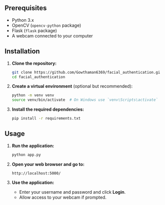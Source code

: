 
## Prerequisites

- Python 3.x
- OpenCV (`opencv-python` package)
- Flask (`flask` package)
- A webcam connected to your computer

## Installation

1. **Clone the repository:**

    ```bash
    git clone https://github.com/Gowthaman6369/facial_authentication.git
    cd facial_authentication
    ```

2. **Create a virtual environment** (optional but recommended):

    ```bash
    python -m venv venv
    source venv/bin/activate  # On Windows use `venv\Scripts\activate`
    ```

3. **Install the required dependencies:**

    ```bash
    pip install -r requirements.txt
    ```

   
## Usage

1. **Run the application:**

    ```bash
    python app.py
    ```

2. **Open your web browser and go to:**

    ```
    http://localhost:5000/
    ```

3. **Use the application:**

    - Enter your username and password and click **Login**.
    - Allow access to your webcam if prompted.

